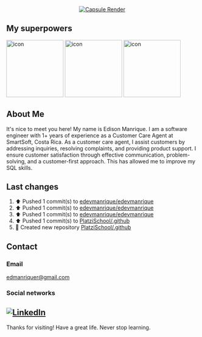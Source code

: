 <div align="center">

[![Capsule Render](https://capsule-render.vercel.app/api?type=venom&height=300&color=gradient&text=Edison%20Manrique&textBg=false&fontAlign=50&animation=fadeIn&rotate=0&desc=Software%20Engineer&section=header&reversal=false)](https://capsule-render.vercel.app)

</div>

## My superpowers

<div align="left">
  <img src="https://techstack-generator.vercel.app/js-icon.svg" alt="icon"width="150" height="150" />
  <img src="https://techstack-generator.vercel.app/python-icon.svg" alt="icon" width="150" height="150" />
  <img src="https://techstack-generator.vercel.app/mysql-icon.svg" alt="icon" width="150" height="150" />
</div>

## About Me

It's nice to meet you here! My name is Edison Manrique. I am a software engineer with 1+ years of experience as a Customer Care Agent at SmartSoft, Costa Rica. As a customer care agent, I assist customers by addressing inquiries, resolving complaints, and providing product support. I ensure customer satisfaction through effective communication, problem-solving, and a customer-first approach. This has allowed me to improve my SQL skills.  

## Last changes
<!--RECENT_ACTIVITY:start-->
1. ⬆️ Pushed 1 commit(s) to [edevmanrique/edevmanrique](https://github.com/edevmanrique/edevmanrique)<br>
2. ⬆️ Pushed 1 commit(s) to [edevmanrique/edevmanrique](https://github.com/edevmanrique/edevmanrique)<br>
3. ⬆️ Pushed 1 commit(s) to [edevmanrique/edevmanrique](https://github.com/edevmanrique/edevmanrique)<br>
4. ⬆️ Pushed 1 commit(s) to [PlatziSchool/.github](https://github.com/PlatziSchool/.github)<br>
5. 📔 Created new repository [PlatziSchool/.github](https://github.com/PlatziSchool/.github)<br>
<!--RECENT_ACTIVITY:end-->
## Contact
### Email
edmanriquer@gmail.com
### Social networks
[![LinkedIn](https://img.shields.io/badge/LinkedIn-0077B5?style=for-the-badge&logo=linkedin&logoColor=white)](https://www.linkedin.com/in/edevmanrique/)
---

Thanks for visiting! Have a great life. Never stop learning.

